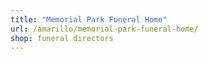 ```yaml
---
title: "Memorial Park Funeral Home"
url: /amarillo/memorial-park-funeral-home/
shop: funeral directors
---
```


